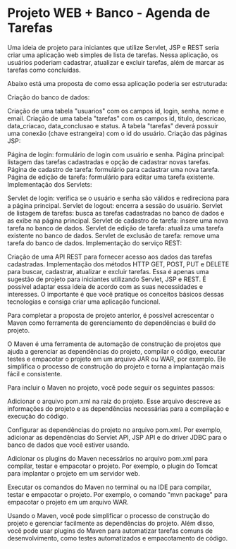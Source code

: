 # Projeto WEB + Banco - Agenda de Tarefas 

Uma ideia de projeto para iniciantes que utilize Servlet, JSP e REST seria criar uma aplicação web simples de lista de tarefas. Nessa aplicação, os usuários poderiam cadastrar, atualizar e excluir tarefas, além de marcar as tarefas como concluídas.

Abaixo está uma proposta de como essa aplicação poderia ser estruturada:

Criação do banco de dados:

Criação de uma tabela "usuarios" com os campos id, login, senha, nome e email.
Criação de uma tabela "tarefas" com os campos id, titulo, descricao, data_criacao, data_conclusao e status.
A tabela "tarefas" deverá possuir uma conexão (chave estrangeira) com o id do usuário.
Criação das páginas JSP:

Página de login: formulário de login com usuário e senha.
Página principal: listagem das tarefas cadastradas e opção de cadastrar novas tarefas.
Página de cadastro de tarefa: formulário para cadastrar uma nova tarefa.
Página de edição de tarefa: formulário para editar uma tarefa existente.
Implementação dos Servlets:

Servlet de login: verifica se o usuário e senha são válidos e redireciona para a página principal.
Servlet de logout: encerra a sessão do usuário.
Servlet de listagem de tarefas: busca as tarefas cadastradas no banco de dados e as exibe na página principal.
Servlet de cadastro de tarefa: insere uma nova tarefa no banco de dados.
Servlet de edição de tarefa: atualiza uma tarefa existente no banco de dados.
Servlet de exclusão de tarefa: remove uma tarefa do banco de dados.
Implementação do serviço REST:

Criação de uma API REST para fornecer acesso aos dados das tarefas cadastradas.
Implementação dos métodos HTTP GET, POST, PUT e DELETE para buscar, cadastrar, atualizar e excluir tarefas.
Essa é apenas uma sugestão de projeto para iniciantes utilizando Servlet, JSP e REST. É possível adaptar essa ideia de acordo com as suas necessidades e interesses. O importante é que você pratique os conceitos básicos dessas tecnologias e consiga criar uma aplicação funcional.

Para completar a proposta de projeto anterior, é possível acrescentar o Maven como ferramenta de gerenciamento de dependências e build do projeto.

O Maven é uma ferramenta de automação de construção de projetos que ajuda a gerenciar as dependências do projeto, compilar o código, executar testes e empacotar o projeto em um arquivo JAR ou WAR, por exemplo. Ele simplifica o processo de construção do projeto e torna a implantação mais fácil e consistente.

Para incluir o Maven no projeto, você pode seguir os seguintes passos:

Adicionar o arquivo pom.xml na raiz do projeto. Esse arquivo descreve as informações do projeto e as dependências necessárias para a compilação e execução do código.

Configurar as dependências do projeto no arquivo pom.xml. Por exemplo, adicionar as dependências do Servlet API, JSP API e do driver JDBC para o banco de dados que você estiver usando.

Adicionar os plugins do Maven necessários no arquivo pom.xml para compilar, testar e empacotar o projeto. Por exemplo, o plugin do Tomcat para implantar o projeto em um servidor web.

Executar os comandos do Maven no terminal ou na IDE para compilar, testar e empacotar o projeto. Por exemplo, o comando "mvn package" para empacotar o projeto em um arquivo WAR.

Usando o Maven, você pode simplificar o processo de construção do projeto e gerenciar facilmente as dependências do projeto. Além disso, você pode usar plugins do Maven para automatizar tarefas comuns de desenvolvimento, como testes automatizados e empacotamento de código.


